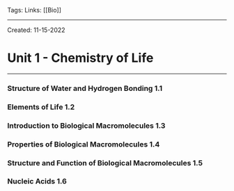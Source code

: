 Tags:
Links: [[Bio]]

---
Created: 11-15-2022
# Unit 1 - Chemistry of Life
---

### Structure of Water and Hydrogen Bonding 1.1

### Elements of Life 1.2


### Introduction to Biological Macromolecules 1.3

### Properties of Biological Macromolecules 1.4

### Structure and Function of Biological Macromolecules 1.5

### Nucleic Acids 1.6